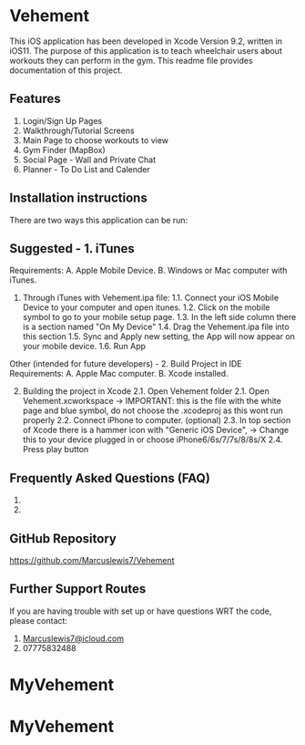 Vehement
========
This iOS application has been developed in Xcode Version 9.2, written in iOS11.
The purpose of this application is to teach wheelchair users about workouts they can perform in the gym.
This readme file provides documentation of this project.

Features
----------
1. Login/Sign Up Pages
2. Walkthrough/Tutorial Screens
3. Main Page to choose workouts to view
4. Gym Finder (MapBox)
5. Social Page - Wall and Private Chat
6. Planner - To Do List and Calender

Installation instructions
---------------------------
There are two ways this application can be run:

Suggested - 1. iTunes
-------------------------
Requirements:
A. Apple Mobile Device.
B. Windows or Mac computer with iTunes.

1. Through iTunes with Vehement.ipa file:
    1.1. Connect your iOS Mobile Device to your computer and open itunes.
    1.2. Click on the mobile symbol to go to your mobile setup page.
    1.3. In the left side column there is a section named "On My Device"
    1.4. Drag the Vehement.ipa file into this section
    1.5. Sync and Apply new setting, the App will now appear on your mobile device.
    1.6. Run App



Other (intended for future developers) - 2. Build Project in IDE
Requirements:
A. Apple Mac computer.
B. Xcode installed.

2. Building the project in Xcode
    2.1. Open Vehement folder
    2.1. Open Vehement.xcworkspace
        -> IMPORTANT: this is the file with the white page and blue symbol, do not choose the .xcodeproj as this wont run properly
    2.2. Connect iPhone to computer. (optional)
    2.3. In top section of Xcode there is a hammer icon with "Generic iOS Device",
        -> Change this to your device plugged in or choose iPhone6/6s/7/7s/8/8s/X
    2.4. Press play button



Frequently Asked Questions (FAQ)
---------------------------------------
1.
2.



GitHub Repository
---------------------
https://github.com/Marcuslewis7/Vehement



Further Support Routes
---------------------------
If you are having trouble with set up or have questions WRT the code, please contact:
1. Marcuslewis7@icloud.com
2. 07775832488

# MyVehement
# MyVehement
